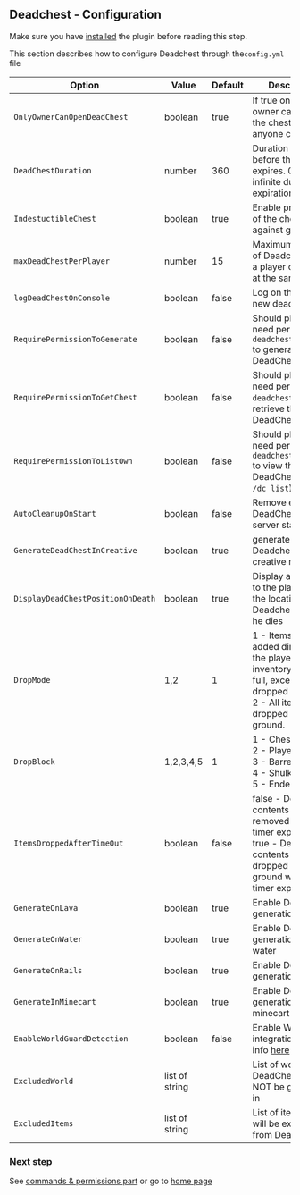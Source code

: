 ## Deadchest - Configuration

Make sure you have [installed](https://apavarino.github.io/Deadchest/installation) the plugin before reading this step.

This section describes how to configure Deadchest through  the`config.yml` file


Option | Value | Default | Description
--- | --- | --- | ---
`OnlyOwnerCanOpenDeadChest` | boolean  | true | If true only the owner can open the chest. If false, anyone can open it
`DeadChestDuration` | number  | 360 | Duration (in sec) before the chest expires. 0 is for infinite duration (no expiration)
`IndestuctibleChest` | boolean  | true | Enable protection of the chest against griefing
`maxDeadChestPerPlayer` | number  | 15 | Maximum number of Deadchest than a player can have at the same time
`logDeadChestOnConsole` | boolean  | false | Log on the console new deadchests
`RequirePermissionToGenerate` | boolean  | false | Should players need permission `deadchest.generate` to generate a DeadChest
`RequirePermissionToGetChest` | boolean  | false | Should players need permission `deadchest.get` to retrieve their DeadChest
`RequirePermissionToListOwn`  | boolean  | false | Should players need permission `deadchest.list.own` to view their DeadChests (using `/dc list`)
`AutoCleanupOnStart`  | boolean  | false | Remove existing DeadChests on server start
`GenerateDeadChestInCreative`  | boolean  | true | generate Deadchests in creative mode
`DisplayDeadChestPositionOnDeath`  | boolean  | true | Display a message to the player with the location of the Deadchest when he dies
`DropMode`  | 1,2  | 1 | 1 - Items are added directly to the players inventory until it's full, excess gets dropped <br>2 - All items are dropped on the ground.
`DropBlock`  | 1,2,3,4,5  | 1 | 1 - Chest<br>2 - Player Head<br>3 - Barrel<br>4 - Shulker Box<br>5 - Ender Chest
`ItemsDroppedAfterTimeOut`  | boolean | false | false - DeadChest contents are removed when the timer expires.<br>true  - DeadChest contents are dropped on the ground when the timer expires.
`GenerateOnLava`  | boolean  | true | Enable Deadchest generation on lava
`GenerateOnWater`  | boolean  | true | Enable Deadchest generation on water
`GenerateOnRails`  | boolean  | true | Enable Deadchest generation on rails
`GenerateInMinecart`  | boolean  | true | Enable Deadchest generation in minecart
`EnableWorldGuardDetection`  | boolean  | false | Enable Worldguard integration. More info [here](https://apavarino.github.io/Deadchest/worldguard)
`ExcludedWorld`  | list of string  |  | List of worlds that DeadChests will NOT be generated in
`ExcludedItems`  | list of string  |  | List of items that will be excluded from DeadChests

### Next step
See [commands & permissions part](https://apavarino.github.io/Deadchest/commands-and-perms) or go to [home page](https://apavarino.github.io/Deadchest)


